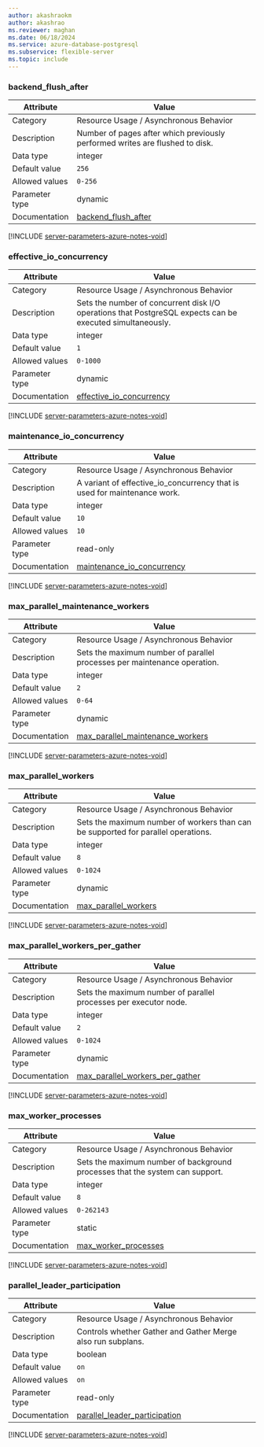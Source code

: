 ```yaml
---
author: akashraokm
author: akashrao
ms.reviewer: maghan
ms.date: 06/18/2024
ms.service: azure-database-postgresql
ms.subservice: flexible-server
ms.topic: include
---
```

### backend_flush_after

| Attribute      | Value                                                      |
|----------------|------------------------------------------------------------|
| Category       | Resource Usage / Asynchronous Behavior |
| Description    | Number of pages after which previously performed writes are flushed to disk.                              |
| Data type      | integer   |
| Default value  | `256`         |
| Allowed values | `0-256`        |
| Parameter type | dynamic        |
| Documentation  | [backend_flush_after](https://www.postgresql.org/docs/15/runtime-config-resource.html#GUC-BACKEND-FLUSH-AFTER)                           |


[!INCLUDE [server-parameters-azure-notes-void](./server-parameters-azure-notes-void.md)]



### effective_io_concurrency

| Attribute      | Value                                                      |
|----------------|------------------------------------------------------------|
| Category       | Resource Usage / Asynchronous Behavior |
| Description    | Sets the number of concurrent disk I/O operations that PostgreSQL expects can be executed simultaneously. |
| Data type      | integer   |
| Default value  | `1`           |
| Allowed values | `0-1000`       |
| Parameter type | dynamic        |
| Documentation  | [effective_io_concurrency](https://www.postgresql.org/docs/15/runtime-config-resource.html#GUC-EFFECTIVE-IO-CONCURRENCY)                 |


[!INCLUDE [server-parameters-azure-notes-void](./server-parameters-azure-notes-void.md)]



### maintenance_io_concurrency

| Attribute      | Value                                                      |
|----------------|------------------------------------------------------------|
| Category       | Resource Usage / Asynchronous Behavior |
| Description    | A variant of effective_io_concurrency that is used for maintenance work.                                  |
| Data type      | integer   |
| Default value  | `10`          |
| Allowed values | `10`           |
| Parameter type | read-only      |
| Documentation  | [maintenance_io_concurrency](https://www.postgresql.org/docs/15/runtime-config-resource.html#GUC-MAINTENANCE-IO-CONCURRENCY)             |


[!INCLUDE [server-parameters-azure-notes-void](./server-parameters-azure-notes-void.md)]



### max_parallel_maintenance_workers

| Attribute      | Value                                                      |
|----------------|------------------------------------------------------------|
| Category       | Resource Usage / Asynchronous Behavior |
| Description    | Sets the maximum number of parallel processes per maintenance operation.                                  |
| Data type      | integer   |
| Default value  | `2`           |
| Allowed values | `0-64`         |
| Parameter type | dynamic        |
| Documentation  | [max_parallel_maintenance_workers](https://www.postgresql.org/docs/15/runtime-config-resource.html#GUC-MAX-PARALLEL-MAINTENANCE-WORKERS) |


[!INCLUDE [server-parameters-azure-notes-void](./server-parameters-azure-notes-void.md)]



### max_parallel_workers

| Attribute      | Value                                                      |
|----------------|------------------------------------------------------------|
| Category       | Resource Usage / Asynchronous Behavior |
| Description    | Sets the maximum number of workers than can be supported for parallel operations.                         |
| Data type      | integer   |
| Default value  | `8`           |
| Allowed values | `0-1024`       |
| Parameter type | dynamic        |
| Documentation  | [max_parallel_workers](https://www.postgresql.org/docs/15/runtime-config-resource.html#GUC-MAX-PARALLEL-WORKERS)                         |


[!INCLUDE [server-parameters-azure-notes-void](./server-parameters-azure-notes-void.md)]



### max_parallel_workers_per_gather

| Attribute      | Value                                                      |
|----------------|------------------------------------------------------------|
| Category       | Resource Usage / Asynchronous Behavior |
| Description    | Sets the maximum number of parallel processes per executor node.                                          |
| Data type      | integer   |
| Default value  | `2`           |
| Allowed values | `0-1024`       |
| Parameter type | dynamic        |
| Documentation  | [max_parallel_workers_per_gather](https://www.postgresql.org/docs/15/runtime-config-resource.html#GUC-MAX-PARALLEL-WORKERS-PER-GATHER)   |


[!INCLUDE [server-parameters-azure-notes-void](./server-parameters-azure-notes-void.md)]



### max_worker_processes

| Attribute      | Value                                                      |
|----------------|------------------------------------------------------------|
| Category       | Resource Usage / Asynchronous Behavior |
| Description    | Sets the maximum number of background processes that the system can support.                              |
| Data type      | integer   |
| Default value  | `8`           |
| Allowed values | `0-262143`     |
| Parameter type | static         |
| Documentation  | [max_worker_processes](https://www.postgresql.org/docs/15/runtime-config-resource.html#GUC-MAX-WORKER-PROCESSES)                         |


[!INCLUDE [server-parameters-azure-notes-void](./server-parameters-azure-notes-void.md)]



### parallel_leader_participation

| Attribute      | Value                                                      |
|----------------|------------------------------------------------------------|
| Category       | Resource Usage / Asynchronous Behavior |
| Description    | Controls whether Gather and Gather Merge also run subplans.                                               |
| Data type      | boolean   |
| Default value  | `on`          |
| Allowed values | `on`           |
| Parameter type | read-only      |
| Documentation  | [parallel_leader_participation](https://www.postgresql.org/docs/15/runtime-config-resource.html#GUC-PARALLEL-LEADER-PARTICIPATION)       |


[!INCLUDE [server-parameters-azure-notes-void](./server-parameters-azure-notes-void.md)]




